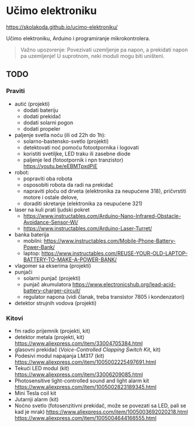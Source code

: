 # Učimo elektroniku

https://skolakoda.github.io/ucimo-elektroniku/

Učimo elektroniku, Arduino i programiranje mikrokontrolera.

> Važno upozorenje: Povezivati uzemljenje pa napon, a prekidati napon pa uzemljenje! U suprotnom, neki moduli mogu biti uništeni.

## TODO

### Praviti
- autić (projekti)
  - dodati bateriju
  - dodati prekidač
  - dodati solarni pogon
  - dodati propeler
- paljenje svetla noću (ili od 22h do 1h):
  - solarno-bastensko-svetlo (projekti)
  - detektovati noć pomoću fotootpornika i logovati
  - koristiti svetiljke, LED traku ili zasebne diode 
  - paljenje led (fotootpornik i npn tranzistor) https://youtu.be/eEBMTpxdPiE
- robot:
  - popraviti oba robota
  - osposobiti robota da radi na prekidač
  - napraviti ploču od drveta (elektronika za neupućene 318), pričvrstiti motore i ostale delove, 
  - doraditi skretanje (elektronika za neupućene 321)
- laser na kuli prati ljudski pokret
  - https://www.instructables.com/Arduino-Nano-Infrared-Obstacle-Avoidance-Sensor-Wi/
  - https://www.instructables.com/Arduino-Laser-Turret/
- banka baterija
  - mobilni: https://www.instructables.com/Mobile-Phone-Battery-Power-Bank/
  - laptop: https://www.instructables.com/REUSE-YOUR-OLD-LAPTOP-BATTERY-TO-MAKE-A-POWER-BANK/
- vlagomer sa ekserima (projekti)
- punjači
  - solarni punjač (projekti)
  - punjač akumulatora https://www.electronicshub.org/lead-acid-battery-charger-circuit/
  - regulator napona (vidi članak, treba transistor 7805 i kondenzatori)
- detektor strujnih vodova (projekti)

### Kitovi
- fm radio prijemnik (projekti, kit)
- detektor metala (projekti, kit)
  https://www.aliexpress.com/item/33004705384.html
- glasovni prekidač (*Voice-Controlled Clapping Switch Kit*, kit)
- Podesivi modul napajanja LM317 (kit)
  https://www.aliexpress.com/item/1005002225497691.html
- Tekući LED modul (kit)
  https://www.aliexpress.com/item/33006209085.html
- Photosensitive light-controlled sound and light alarm kit 
  https://www.aliexpress.com/item/1005002823189345.html
- Mini Tesla coil kit
- Jutarnji alarm (kit)
- Noćno svetlo (fotosenzitivni prekidač, može se povezati sa LED, pali se kad je mrak)
  https://www.aliexpress.com/item/1005003692020218.html
  https://www.aliexpress.com/item/1005004644166555.html